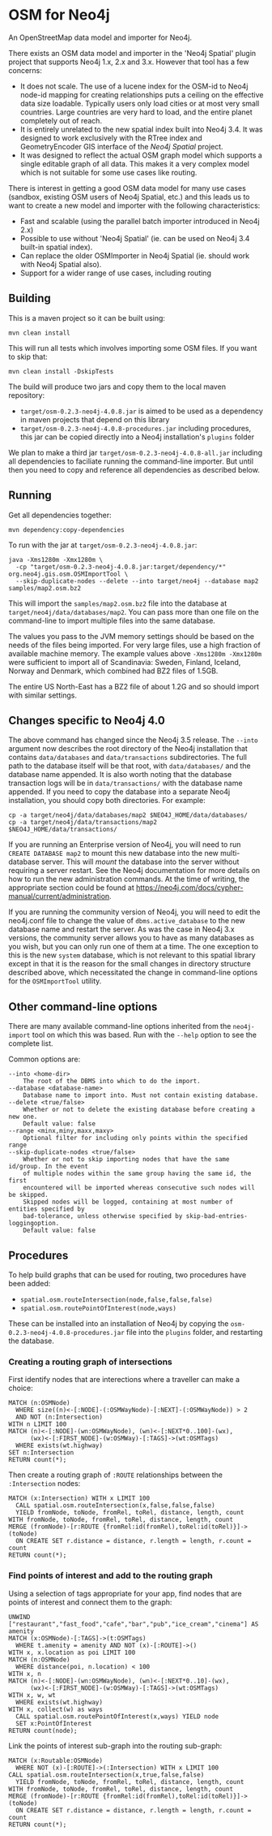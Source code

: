 # OSM for Neo4j

An OpenStreetMap data model and importer for Neo4j.

There exists an OSM data model and importer in the 'Neo4j Spatial' plugin project that supports
Neo4j 1.x, 2.x and 3.x. However that tool has a few concerns:

* It does not scale. The use of a lucene index for the OSM-id to Neo4j node-id mapping for creating
  relationships puts a ceiling on the effective data size loadable. Typically users only load cities
  or at most very small countries. Large countries are very hard to load, and the entire planet completely
  out of reach.
* It is entirely unrelated to the new spatial index built into Neo4j 3.4. It was designed to work exclusively
  with the RTree index and GeometryEncoder GIS interface of the _Neo4j Spatial_ project.
* It was designed to reflect the actual OSM graph model which supports a single editable graph of all data.
  This makes it a very complex model which is not suitable for some use cases like routing.

There is interest in getting a good OSM data model for many use cases
(sandbox, existing OSM users of Neo4j Spatial, etc.) and this leads us to want to create a new model
and importer with the following characteristics:

* Fast and scalable (using the parallel batch importer introduced in Neo4j 2.x)
* Possible to use without 'Neo4j Spatial' (ie. can be used on Neo4j 3.4 built-in spatial index).
* Can replace the older OSMImporter in Neo4j Spatial (ie. should work with Neo4j Spatial also).
* Support for a wider range of use cases, including routing

## Building

This is a maven project so it can be built using:

    mvn clean install

This will run all tests which involves importing some OSM files. If you want to skip that:

    mvn clean install -DskipTests

The build will produce two jars and copy them to the local maven repository:

* `target/osm-0.2.3-neo4j-4.0.8.jar` is aimed to be used as a dependency in maven projects that depend on this library
* `target/osm-0.2.3-neo4j-4.0.8-procedures.jar` including procedures, this jar can be copied directly into a Neo4j installation's `plugins` folder

We plan to make a third jar `target/osm-0.2.3-neo4j-4.0.8-all.jar` including all dependencies to faciliate running the command-line importer.
But until then you need to copy and reference all dependencies as described below.

## Running

Get all dependencies together:

    mvn dependency:copy-dependencies

To run with the jar at `target/osm-0.2.3-neo4j-4.0.8.jar`:

    java -Xms1280m -Xmx1280m \
      -cp "target/osm-0.2.3-neo4j-4.0.8.jar:target/dependency/*" org.neo4j.gis.osm.OSMImportTool \
      --skip-duplicate-nodes --delete --into target/neo4j --database map2 samples/map2.osm.bz2

This will import the `samples/map2.osm.bz2` file into the database at `target/neo4j/data/databases/map2`.
You can pass more than one file on the command-line to import multiple files into the same database.

The values you pass to the JVM memory settings should be based on the needs of the files being imported.
For very large files, use a high fraction of available machine memory. The example values above `-Xms1280m -Xmx1280m`
were sufficient to import all of Scandinavia: Sweden, Finland, Iceland, Norway and Denmark, which combined had BZ2 files of 1.5GB.

The entire US North-East has a BZ2 file of about 1.2G and so should import with similar settings.

## Changes specific to Neo4j 4.0

The above command has changed since the Neo4j 3.5 release. The `--into` argument now describes the root directory
of the Neo4j installation that contains `data/databases` and `data/transactions` subdirectories. The full path
to the database itself will be that root, with `data/databases/` and the database name appended. It is also worth noting
that the database transaction logs will be in `data/transactions/` with the database name appended. If you need to copy
the database into a separate Neo4j installation, you should copy both directories. For example:

    cp -a target/neo4j/data/databases/map2 $NEO4J_HOME/data/databases/
    cp -a target/neo4j/data/transactions/map2 $NEO4J_HOME/data/transactions/

If you are running an Enterprise version of Neo4j, you will need to run `CREATE DATABASE map2` to mount this new database into the new multi-database server.
This will _mount_ the database into the server without requiring a server restart.
See the Neo4j documentation for more details on how to run the new administration commands.
At the time of writing, the appropriate section could be found at https://neo4j.com/docs/cypher-manual/current/administration.

If you are running the community version of Neo4j, you will need to edit the neo4j.conf file to change the
value of `dbms.active_database` to the new database name and restart the server.
As was the case in Neo4j 3.x versions, the community server allows you to have as many databases as you wish, but you can only run one of them at a time.
The one exception to this is the new `system` database, which is not relevant to this spatial library
except in that it is the reason for the small changes in directory structure described above,
which necessitated the change in command-line options for the `OSMImportTool` utility.

## Other command-line options

There are many available command-line options inherited from the `neo4j-import` tool on which this was based.
Run with the `--help` option to see the complete list.

Common options are:

```
--into <home-dir>
	The root of the DBMS into which to do the import.
--database <database-name>
	Database name to import into. Must not contain existing database.
--delete <true/false>
	Whether or not to delete the existing database before creating a new one. 
	Default value: false
--range <minx,miny,maxx,maxy>
	Optional filter for including only points within the specified range
--skip-duplicate-nodes <true/false>
	Whether or not to skip importing nodes that have the same id/group. In the event 
	of multiple nodes within the same group having the same id, the first 
	encountered will be imported whereas consecutive such nodes will be skipped. 
	Skipped nodes will be logged, containing at most number of entities specified by 
	bad-tolerance, unless otherwise specified by skip-bad-entries-loggingoption. 
	Default value: false
```

## Procedures

To help build graphs that can be used for routing, two procedures have been added:

* `spatial.osm.routeIntersection(node,false,false,false)`
* `spatial.osm.routePointOfInterest(node,ways)`

These can be installed into an installation of Neo4j by copying the `osm-0.2.3-neo4j-4.0.8-procedures.jar` file into the `plugins` folder, and restarting the database.

### Creating a routing graph of intersections

First identify nodes that are interections where a traveller can make a choice:

    MATCH (n:OSMNode)
      WHERE size((n)<-[:NODE]-(:OSMWayNode)-[:NEXT]-(:OSMWayNode)) > 2
      AND NOT (n:Intersection)
    WITH n LIMIT 100
    MATCH (n)<-[:NODE]-(wn:OSMWayNode), (wn)<-[:NEXT*0..100]-(wx),
          (wx)<-[:FIRST_NODE]-(w:OSMWay)-[:TAGS]->(wt:OSMTags)
      WHERE exists(wt.highway)
    SET n:Intersection
    RETURN count(*);

Then create a routing graph of `:ROUTE` relationships between the `:Intersection` nodes:

    MATCH (x:Intersection) WITH x LIMIT 100
      CALL spatial.osm.routeIntersection(x,false,false,false)
      YIELD fromNode, toNode, fromRel, toRel, distance, length, count
    WITH fromNode, toNode, fromRel, toRel, distance, length, count
    MERGE (fromNode)-[r:ROUTE {fromRel:id(fromRel),toRel:id(toRel)}]->(toNode)
      ON CREATE SET r.distance = distance, r.length = length, r.count = count
    RETURN count(*);

### Find points of interest and add to the routing graph

Using a selection of tags appropriate for your app, find nodes that are points of interest and connect them to the graph:

```
UNWIND ["restaurant","fast_food","cafe","bar","pub","ice_cream","cinema"] AS amenity
MATCH (x:OSMNode)-[:TAGS]->(t:OSMTags)
  WHERE t.amenity = amenity AND NOT (x)-[:ROUTE]->()
WITH x, x.location as poi LIMIT 100
MATCH (n:OSMNode)
  WHERE distance(poi, n.location) < 100
WITH x, n
MATCH (n)<-[:NODE]-(wn:OSMWayNode), (wn)<-[:NEXT*0..10]-(wx),
      (wx)<-[:FIRST_NODE]-(w:OSMWay)-[:TAGS]->(wt:OSMTags)
WITH x, w, wt
  WHERE exists(wt.highway)
WITH x, collect(w) as ways
  CALL spatial.osm.routePointOfInterest(x,ways) YIELD node
  SET x:PointOfInterest
RETURN count(node);
```

Link the points of interest sub-graph into the routing sub-graph:

    MATCH (x:Routable:OSMNode)
      WHERE NOT (x)-[:ROUTE]->(:Intersection) WITH x LIMIT 100
    CALL spatial.osm.routeIntersection(x,true,false,false)
      YIELD fromNode, toNode, fromRel, toRel, distance, length, count
    WITH fromNode, toNode, fromRel, toRel, distance, length, count
    MERGE (fromNode)-[r:ROUTE {fromRel:id(fromRel),toRel:id(toRel)}]->(toNode)
      ON CREATE SET r.distance = distance, r.length = length, r.count = count
    RETURN count(*);

